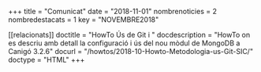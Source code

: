 +++
title             = "Comunicat"
date              = "2018-11-01"
nombrenoticies    = 2
nombredestacats   = 1
key               = "NOVEMBRE2018"

[[relacionats]]
doctitle          = "HowTo Ús de Git i "
docdescription    = "HowTo on es descriu amb detall la configuració i ús del nou mòdul de MongoDB a Canigó 3.2.6"
docurl            = "/howtos/2018-10-Howto-Metodologia-us-Git-SIC/"
doctype           = "HTML"
+++
